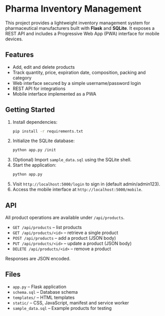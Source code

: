 # Pharma Inventory Management

This project provides a lightweight inventory management system for pharmaceutical manufacturers built with **Flask** and **SQLite**. It exposes a REST API and includes a Progressive Web App (PWA) interface for mobile devices.

## Features

- Add, edit and delete products
- Track quantity, price, expiration date, composition, packing and category
- Web interface secured by a simple username/password login
- REST API for integrations
- Mobile interface implemented as a PWA

## Getting Started

1. Install dependencies:
   ```bash
   pip install -r requirements.txt
   ```
2. Initialize the SQLite database:
   ```bash
   python app.py /init
   ```
3. (Optional) Import `sample_data.sql` using the SQLite shell.
4. Start the application:
   ```bash
   python app.py
   ```
5. Visit `http://localhost:5000/login` to sign in (default admin/admin123).
6. Access the mobile interface at `http://localhost:5000/mobile`.

## API

All product operations are available under `/api/products`.

- `GET /api/products` – list products
- `GET /api/products/<id>` – retrieve a single product
- `POST /api/products` – add a product (JSON body)
- `PUT /api/products/<id>` – update a product (JSON body)
- `DELETE /api/products/<id>` – remove a product

Responses are JSON encoded.

## Files

- `app.py` – Flask application
- `schema.sql` – Database schema
- `templates/` – HTML templates
- `static/` – CSS, JavaScript, manifest and service worker
- `sample_data.sql` – Example products for testing

